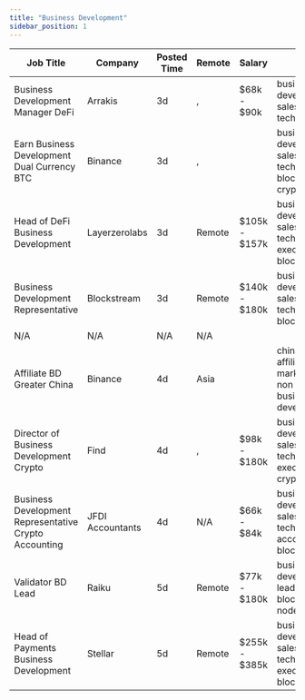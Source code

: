 ```yaml
---
title: "Business Development"
sidebar_position: 1
---
```


| Job Title | Company | Posted Time | Remote | Salary | Tags | Apply Link |
|-----------|---------|-------------|--------|--------|------|------------|
| Business Development Manager DeFi | Arrakis | 3d | , | $68k - $90k | business development, sales, non tech, defi | [Apply](https://web3.career/business-development-manager-defi-arrakis/105805) |
| Earn Business Development Dual Currency BTC | Binance | 3d | , |  | business development, sales, non tech, blockchain, crypto | [Apply](https://web3.career/earn-business-development-dual-currency-btc-binance/105798) |
| Head of DeFi Business Development | Layerzerolabs | 3d | Remote | $105k - $157k | business development, sales, non tech, executive, blockchain | [Apply](https://web3.career/head-of-defi-business-development-layerzerolabs/105769) |
| Business Development Representative | Blockstream | 3d | Remote | $140k - $180k | business development, sales, non tech, bitcoin, blockchain | [Apply](https://web3.career/business-development-representative-blockstream/105742) |
| N/A | N/A | N/A | N/A |  |  | [Apply](https://web3.career/metana) |
| Affiliate BD Greater China | Binance | 4d | Asia |  | china, affiliate, marketing, non tech, business development | [Apply](https://web3.career/affiliate-bd-greater-china-binance/105727) |
| Director of Business Development Crypto | Find | 4d | , | $98k - $180k | business development, sales, non tech, executive, crypto | [Apply](https://web3.career/director-of-business-development-crypto-find/105711) |
| Business Development Representative Crypto Accounting | JFDI Accountants | 4d | N/A | $66k - $84k | business development, sales, non tech, accounting, blockchain | [Apply](https://web3.career/business-development-representative-crypto-accounting-jfdi-accountants/105684) |
| Validator BD Lead | Raiku | 5d | Remote | $77k - $180k | business development, lead, blockchain, node, solana | [Apply](https://web3.career/validator-bd-lead-raiku/105661) |
| Head of Payments Business Development | Stellar | 5d | Remote | $255k - $385k | business development, sales, non tech, executive, blockchain | [Apply](https://web3.career/head-of-payments-business-development-stellar/97571) |
